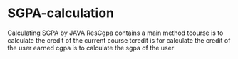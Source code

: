 # SGPA-calculation
Calculating SGPA by JAVA
ResCgpa contains a main method
tcourse is to calculate the credit of the current course
tcredit is for calculate the credit of the user earned
cgpa is to calculate the sgpa of the user 
